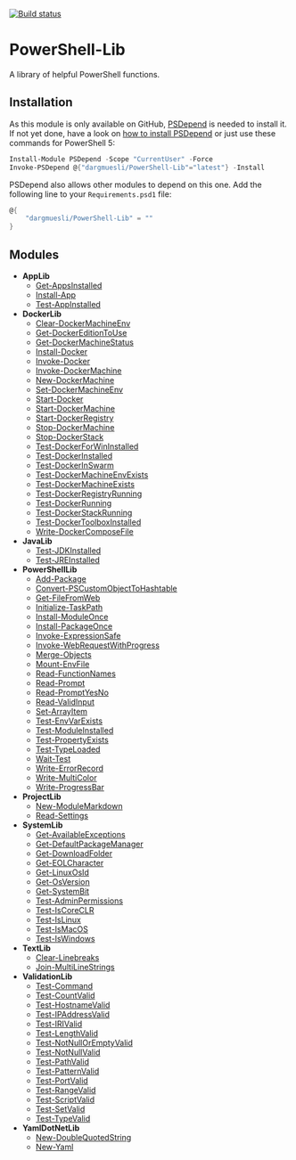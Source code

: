 [![Build status](https://ci.appveyor.com/api/projects/status/1h40wstbd2gssy57/branch/master?svg=true)](https://ci.appveyor.com/project/Dargmuesli/PowerShell-Lib/branch/master)

# PowerShell-Lib
A library of helpful PowerShell functions.

## Installation
As this module is only available on GitHub, [PSDepend](https://github.com/RamblingCookieMonster/PSDepend) is needed to install it. If not yet done, have a look on [how to install PSDepend](https://github.com/RamblingCookieMonster/PSDepend#installing-psdepend) or just use these commands for PowerShell 5:

```PowerShell
Install-Module PSDepend -Scope "CurrentUser" -Force
Invoke-PSDepend @{"dargmuesli/PowerShell-Lib"="latest"} -Install
```

PSDepend also allows other modules to depend on this one. Add the following line to your `Requirements.psd1` file:

```PowerShell
@{
    "dargmuesli/PowerShell-Lib" = ""
}
```

## Modules
- **AppLib**
  - [Get-AppsInstalled](PowerShell-Lib/Docs/Get-AppsInstalled.md)
  - [Install-App](PowerShell-Lib/Docs/Install-App.md)
  - [Test-AppInstalled](PowerShell-Lib/Docs/Test-AppInstalled.md)
- **DockerLib**
  - [Clear-DockerMachineEnv](PowerShell-Lib/Docs/Clear-DockerMachineEnv.md)
  - [Get-DockerEditionToUse](PowerShell-Lib/Docs/Get-DockerEditionToUse.md)
  - [Get-DockerMachineStatus](PowerShell-Lib/Docs/Get-DockerMachineStatus.md)
  - [Install-Docker](PowerShell-Lib/Docs/Install-Docker.md)
  - [Invoke-Docker](PowerShell-Lib/Docs/Invoke-Docker.md)
  - [Invoke-DockerMachine](PowerShell-Lib/Docs/Invoke-DockerMachine.md)
  - [New-DockerMachine](PowerShell-Lib/Docs/New-DockerMachine.md)
  - [Set-DockerMachineEnv](PowerShell-Lib/Docs/Set-DockerMachineEnv.md)
  - [Start-Docker](PowerShell-Lib/Docs/Start-Docker.md)
  - [Start-DockerMachine](PowerShell-Lib/Docs/Start-DockerMachine.md)
  - [Start-DockerRegistry](PowerShell-Lib/Docs/Start-DockerRegistry.md)
  - [Stop-DockerMachine](PowerShell-Lib/Docs/Stop-DockerMachine.md)
  - [Stop-DockerStack](PowerShell-Lib/Docs/Stop-DockerStack.md)
  - [Test-DockerForWinInstalled](PowerShell-Lib/Docs/Test-DockerForWinInstalled.md)
  - [Test-DockerInstalled](PowerShell-Lib/Docs/Test-DockerInstalled.md)
  - [Test-DockerInSwarm](PowerShell-Lib/Docs/Test-DockerInSwarm.md)
  - [Test-DockerMachineEnvExists](PowerShell-Lib/Docs/Test-DockerMachineEnvExists.md)
  - [Test-DockerMachineExists](PowerShell-Lib/Docs/Test-DockerMachineExists.md)
  - [Test-DockerRegistryRunning](PowerShell-Lib/Docs/Test-DockerRegistryRunning.md)
  - [Test-DockerRunning](PowerShell-Lib/Docs/Test-DockerRunning.md)
  - [Test-DockerStackRunning](PowerShell-Lib/Docs/Test-DockerStackRunning.md)
  - [Test-DockerToolboxInstalled](PowerShell-Lib/Docs/Test-DockerToolboxInstalled.md)
  - [Write-DockerComposeFile](PowerShell-Lib/Docs/Write-DockerComposeFile.md)
- **JavaLib**
  - [Test-JDKInstalled](PowerShell-Lib/Docs/Test-JDKInstalled.md)
  - [Test-JREInstalled](PowerShell-Lib/Docs/Test-JREInstalled.md)
- **PowerShellLib**
  - [Add-Package](PowerShell-Lib/Docs/Add-Package.md)
  - [Convert-PSCustomObjectToHashtable](PowerShell-Lib/Docs/Convert-PSCustomObjectToHashtable.md)
  - [Get-FileFromWeb](PowerShell-Lib/Docs/Get-FileFromWeb.md)
  - [Initialize-TaskPath](PowerShell-Lib/Docs/Initialize-TaskPath.md)
  - [Install-ModuleOnce](PowerShell-Lib/Docs/Install-ModuleOnce.md)
  - [Install-PackageOnce](PowerShell-Lib/Docs/Install-PackageOnce.md)
  - [Invoke-ExpressionSafe](PowerShell-Lib/Docs/Invoke-ExpressionSafe.md)
  - [Invoke-WebRequestWithProgress](PowerShell-Lib/Docs/Invoke-WebRequestWithProgress.md)
  - [Merge-Objects](PowerShell-Lib/Docs/Merge-Objects.md)
  - [Mount-EnvFile](PowerShell-Lib/Docs/Mount-EnvFile.md)
  - [Read-FunctionNames](PowerShell-Lib/Docs/Read-FunctionNames.md)
  - [Read-Prompt](PowerShell-Lib/Docs/Read-Prompt.md)
  - [Read-PromptYesNo](PowerShell-Lib/Docs/Read-PromptYesNo.md)
  - [Read-ValidInput](PowerShell-Lib/Docs/Read-ValidInput.md)
  - [Set-ArrayItem](PowerShell-Lib/Docs/Set-ArrayItem.md)
  - [Test-EnvVarExists](PowerShell-Lib/Docs/Test-EnvVarExists.md)
  - [Test-ModuleInstalled](PowerShell-Lib/Docs/Test-ModuleInstalled.md)
  - [Test-PropertyExists](PowerShell-Lib/Docs/Test-PropertyExists.md)
  - [Test-TypeLoaded](PowerShell-Lib/Docs/Test-TypeLoaded.md)
  - [Wait-Test](PowerShell-Lib/Docs/Wait-Test.md)
  - [Write-ErrorRecord](PowerShell-Lib/Docs/Write-ErrorRecord.md)
  - [Write-MultiColor](PowerShell-Lib/Docs/Write-MultiColor.md)
  - [Write-ProgressBar](PowerShell-Lib/Docs/Write-ProgressBar.md)
- **ProjectLib**
  - [New-ModuleMarkdown](PowerShell-Lib/Docs/New-ModuleMarkdown.md)
  - [Read-Settings](PowerShell-Lib/Docs/Read-Settings.md)
- **SystemLib**
  - [Get-AvailableExceptions](PowerShell-Lib/Docs/Get-AvailableExceptions.md)
  - [Get-DefaultPackageManager](PowerShell-Lib/Docs/Get-DefaultPackageManager.md)
  - [Get-DownloadFolder](PowerShell-Lib/Docs/Get-DownloadFolder.md)
  - [Get-EOLCharacter](PowerShell-Lib/Docs/Get-EOLCharacter.md)
  - [Get-LinuxOsId](PowerShell-Lib/Docs/Get-LinuxOsId.md)
  - [Get-OsVersion](PowerShell-Lib/Docs/Get-OsVersion.md)
  - [Get-SystemBit](PowerShell-Lib/Docs/Get-SystemBit.md)
  - [Test-AdminPermissions](PowerShell-Lib/Docs/Test-AdminPermissions.md)
  - [Test-IsCoreCLR](PowerShell-Lib/Docs/Test-IsCoreCLR.md)
  - [Test-IsLinux](PowerShell-Lib/Docs/Test-IsLinux.md)
  - [Test-IsMacOS](PowerShell-Lib/Docs/Test-IsMacOS.md)
  - [Test-IsWindows](PowerShell-Lib/Docs/Test-IsWindows.md)
- **TextLib**
  - [Clear-Linebreaks](PowerShell-Lib/Docs/Clear-Linebreaks.md)
  - [Join-MultiLineStrings](PowerShell-Lib/Docs/Join-MultiLineStrings.md)
- **ValidationLib**
  - [Test-Command](PowerShell-Lib/Docs/Test-Command.md)
  - [Test-CountValid](PowerShell-Lib/Docs/Test-CountValid.md)
  - [Test-HostnameValid](PowerShell-Lib/Docs/Test-HostnameValid.md)
  - [Test-IPAddressValid](PowerShell-Lib/Docs/Test-IPAddressValid.md)
  - [Test-IRIValid](PowerShell-Lib/Docs/Test-IRIValid.md)
  - [Test-LengthValid](PowerShell-Lib/Docs/Test-LengthValid.md)
  - [Test-NotNullOrEmptyValid](PowerShell-Lib/Docs/Test-NotNullOrEmptyValid.md)
  - [Test-NotNullValid](PowerShell-Lib/Docs/Test-NotNullValid.md)
  - [Test-PathValid](PowerShell-Lib/Docs/Test-PathValid.md)
  - [Test-PatternValid](PowerShell-Lib/Docs/Test-PatternValid.md)
  - [Test-PortValid](PowerShell-Lib/Docs/Test-PortValid.md)
  - [Test-RangeValid](PowerShell-Lib/Docs/Test-RangeValid.md)
  - [Test-ScriptValid](PowerShell-Lib/Docs/Test-ScriptValid.md)
  - [Test-SetValid](PowerShell-Lib/Docs/Test-SetValid.md)
  - [Test-TypeValid](PowerShell-Lib/Docs/Test-TypeValid.md)
- **YamlDotNetLib**
  - [New-DoubleQuotedString](PowerShell-Lib/Docs/New-DoubleQuotedString.md)
  - [New-Yaml](PowerShell-Lib/Docs/New-Yaml.md)
